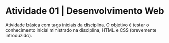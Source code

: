 # Atividade 01 | Desenvolvimento Web

Atividade básica com tags iniciais da disciplina. O objetivo é testar o conhecimento inicial ministrado na disciplina, HTML e CSS (brevemente introduzido).